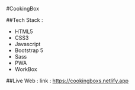 #CookingBox

##Tech Stack :

- HTML5
- CSS3
- Javascript
- Bootstrap 5
- Sass
- PWA
- WorkBox

##Live Web :
link : https://cookingboxs.netlify.app
